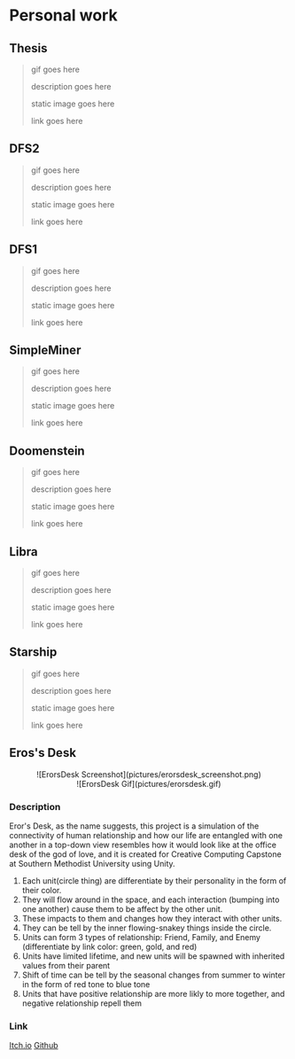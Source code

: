 # Personal work

## Thesis
> gif goes here
> 
> description goes here
> 
> static image goes here
> 
> link goes here

## DFS2
> gif goes here
> 
> description goes here
> 
> static image goes here
> 
> link goes here

## DFS1
> gif goes here
> 
> description goes here
> 
> static image goes here
> 
> link goes here

## SimpleMiner
> gif goes here
> 
> description goes here
> 
> static image goes here
> 
> link goes here

## Doomenstein
> gif goes here
> 
> description goes here
> 
> static image goes here
> 
> link goes here

## Libra
> gif goes here
> 
> description goes here
> 
> static image goes here
> 
> link goes here

## Starship
> gif goes here
> 
> description goes here
> 
> static image goes here
> 
> link goes here

## Eros's Desk

<span style="display:block;text-align:center">
![ErorsDesk Screenshot](pictures/erorsdesk_screenshot.png)
</span>

<span style="display:block;text-align:center">
![ErorsDesk Gif](pictures/erorsdesk.gif)
</span>

### Description

Eror's Desk, as the name suggests, this project is a simulation of the connectivity of human relationship and how our life are entangled with one another in a top-down view resembles how it would look like at the office desk of the god of love, and it is created for Creative Computing Capstone at Southern Methodist University using Unity.

1. Each unit(circle thing) are differentiate by their personality in the form of their color. 
2. They will flow around in the space, and each interaction (bumping into one another) cause them to be affect by the other unit. 
3. These impacts to them and changes how they interact with other units. 
4. They can be tell by the inner flowing-snakey things inside the circle. 
5. Units can form 3 types of relationship: Friend, Family, and Enemy (differentiate by link color: green, gold, and red)
6. Units have limited lifetime, and new units will be spawned with inherited values from their parent
7. Shift of time can be tell by the seasonal changes from summer to winter in the form of red tone to blue tone
8. Units that have positive relationship are more likly to more together, and negative relationship repell them

### Link

[Itch.io](https://yimingp.itch.io/erors-desk)
[Github](https://github.com/yimingp/Eros-s-Desk)

